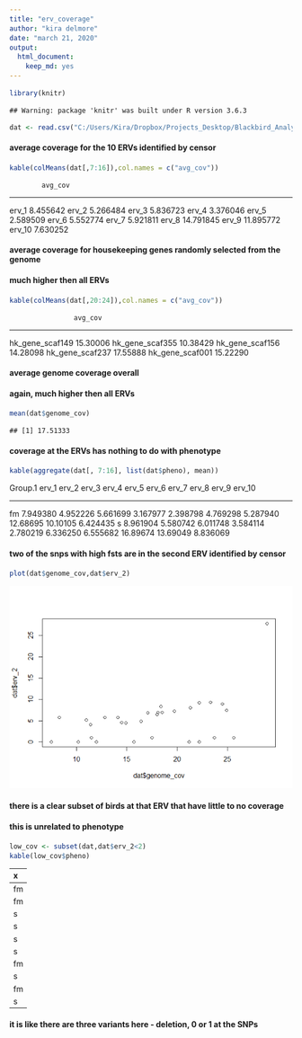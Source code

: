 ```yaml
---
title: "erv_coverage"
author: "kira delmore"
date: "march 21, 2020"
output: 
  html_document: 
    keep_md: yes
---
```



```r
library(knitr)
```

```
## Warning: package 'knitr' was built under R version 3.6.3
```

```r
dat <- read.csv("C:/Users/Kira/Dropbox/Projects_Desktop/Blackbird_Analysis/erv_coverage.csv")
```

#### average coverage for the 10 ERVs identified by censor  

```r
kable(colMeans(dat[,7:16]),col.names = c("avg_cov"))
```

            avg_cov
-------  ----------
erv_1      8.455642
erv_2      5.266484
erv_3      5.836723
erv_4      3.376046
erv_5      2.589509
erv_6      5.552774
erv_7      5.921811
erv_8     14.791845
erv_9     11.895772
erv_10     7.630252

#### average coverage for housekeeping genes randomly selected from the genome
#### much higher then all ERVs

```r
kable(colMeans(dat[,20:24]),col.names = c("avg_cov"))
```

                    avg_cov
----------------  ---------
hk_gene_scaf149    15.30006
hk_gene_scaf355    10.38429
hk_gene_scaf156    14.28098
hk_gene_scaf237    17.55888
hk_gene_scaf001    15.22290

#### average genome coverage overall
#### again, much higher then all ERVs

```r
mean(dat$genome_cov)
```

```
## [1] 17.51333
```

#### coverage at the ERVs has nothing to do with phenotype

```r
kable(aggregate(dat[, 7:16], list(dat$pheno), mean))
```



Group.1       erv_1      erv_2      erv_3      erv_4      erv_5      erv_6      erv_7      erv_8      erv_9     erv_10
--------  ---------  ---------  ---------  ---------  ---------  ---------  ---------  ---------  ---------  ---------
fm         7.949380   4.952226   5.661699   3.167977   2.398798   4.769298   5.287940   12.68695   10.10105   6.424435
s          8.961904   5.580742   6.011748   3.584114   2.780219   6.336250   6.555682   16.89674   13.69049   8.836069

#### two of the snps with high fsts are in the second ERV identified by censor

```r
plot(dat$genome_cov,dat$erv_2)
```

![](erv_coverage_files/figure-html/unnamed-chunk-6-1.png)<!-- -->

#### there is a clear subset of birds at that ERV that have little to no coverage
#### this is unrelated to phenotype

```r
low_cov <- subset(dat,dat$erv_2<2)
kable(low_cov$pheno)
```



|x  |
|:--|
|fm |
|fm |
|s  |
|s  |
|s  |
|s  |
|fm |
|s  |
|fm |
|s  |

#### it is like there are three variants here - deletion, 0 or 1 at the SNPs
